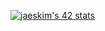 <!--
**yhakamay/yhakamay** is a ✨ _special_ ✨ repository because its `README.md` (this file) appears on your GitHub profile.
-->

[![jaeskim's 42 stats](https://badge42.herokuapp.com/api/stats/yhakamay)](https://github.com/JaeSeoKim/badge42)
